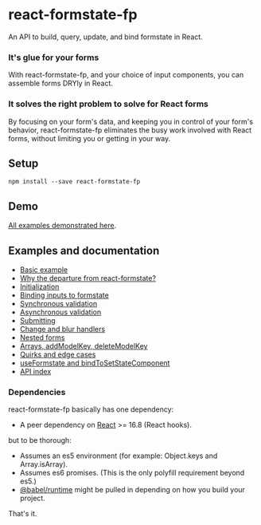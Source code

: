 # react-formstate-fp

An API to build, query, update, and bind formstate in React.

### It's glue for your forms

With react-formstate-fp, and your choice of input components, you can assemble forms DRYly in React.

### It solves the right problem to solve for React forms

By focusing on your form's data, and keeping you in control of your form's behavior, react-formstate-fp eliminates the busy work involved with React forms, without limiting you or getting in your way.

## Setup

```
npm install --save react-formstate-fp
```

## Demo

[All examples demonstrated here](https://dtrelogan.github.io/react-formstate-fp-demo/).

## Examples and documentation

- [Basic example](/doc/BasicExample.md)
- [Why the departure from react-formstate?](/doc/WhyTheFpBranch.md)
- [Initialization](/doc/Initialization.md)
- [Binding inputs to formstate](/doc/Binding.md)
- [Synchronous validation](/doc/Validation.md)
- [Asynchronous validation](/doc/AsynchronousValidation.md)
- [Submitting](/doc/Submitting.md)
- [Change and blur handlers](/doc/Handlers.md)
- [Nested forms](/doc/NestedForms.md)
- [Arrays, addModelKey, deleteModelKey](/doc/Arrays.md)
- [Quirks and edge cases](/doc/Quirks.md)
- [useFormstate and bindToSetStateComponent](/doc/useFormstate.md)
- [API index](/doc/ApiIndex.md)

### Dependencies

react-formstate-fp basically has one dependency:

- A peer dependency on [React](https://facebook.github.io/react) >= 16.8 (React hooks).

but to be thorough:

- Assumes an es5 environment (for example: Object.keys and Array.isArray).
- Assumes es6 promises. (This is the only polyfill requirement beyond es5.)
- [@babel/runtime](https://babeljs.io/docs/en/babel-runtime) might be pulled in depending on how you build your project.

That's it.
